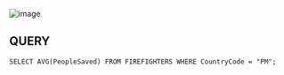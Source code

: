 
![image](https://user-images.githubusercontent.com/80675137/179719210-6947092a-c72d-4079-997f-1c2f1762ca54.png)


## QUERY

`SELECT AVG(PeopleSaved) FROM FIREFIGHTERS
WHERE CountryCode = "PM";`
